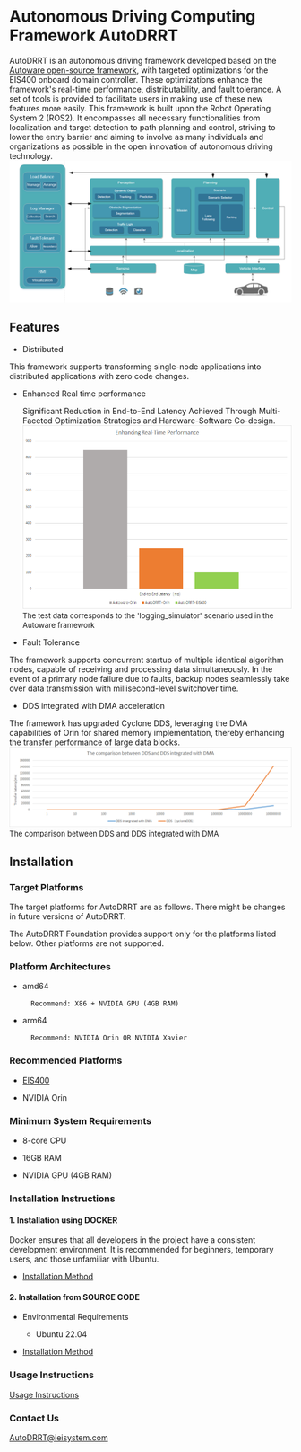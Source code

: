 # Autonomous Driving Computing Framework AutoDRRT
AutoDRRT is an autonomous driving framework developed based on the [Autoware open-source framework](https://github.com/autowarefoundation/autoware/tree/main), with targeted optimizations for the EIS400 onboard domain controller. These optimizations enhance the framework's real-time performance, distributability, and fault tolerance. A set of tools is provided to facilitate users in making use of these new features more easily. This framework is built upon the Robot Operating System 2 (ROS2). It encompasses all necessary functionalities from localization and target detection to path planning and control, striving to lower the entry barrier and aiming to involve as many individuals and organizations as possible in the open innovation of autonomous driving technology.
![avatar](./docs/imgs/Architecture_Diagram_en.png)
## Features

- Distributed

This framework supports transforming single-node applications into distributed applications with zero code changes.

- Enhanced Real time performance
  
  Significant Reduction in End-to-End Latency Achieved Through Multi-Faceted Optimization Strategies and Hardware-Software Co-design.
  ![avatar](./docs/imgs/Real_time_performance.png)
  <span style="font-size: small;">The test data corresponds to the 'logging_simulator' scenario used in the Autoware framework</span>

  
- Fault Tolerance

The framework supports concurrent startup of multiple identical algorithm nodes, capable of receiving and processing data simultaneously. In the event of a primary node failure due to faults, backup nodes seamlessly take over data transmission with millisecond-level switchover time.

- DDS integrated with DMA acceleration

The framework has upgraded Cyclone DDS, leveraging the DMA capabilities of Orin for shared memory implementation, thereby enhancing the transfer performance of large data blocks.
![avatar](./docs/imgs/dma_dds_compare.png)
  <span style="font-size: small;">The comparison between DDS and DDS integrated with DMA</span>


## Installation

### Target Platforms

The target platforms for AutoDRRT are as follows. There might be changes in future versions of AutoDRRT.

The AutoDRRT Foundation provides support only for the platforms listed below. Other platforms are not supported.

### Platform Architectures

- amd64

        Recommend: X86 + NVIDIA GPU (4GB RAM)

- arm64

        Recommend: NVIDIA Orin OR NVIDIA Xavier

### Recommended Platforms

- [EIS400](./docs/en/EIS400.md)

- NVIDIA Orin

### Minimum System Requirements

- 8-core CPU

- 16GB RAM

- NVIDIA GPU (4GB RAM)

### Installation Instructions

#### 1. Installation using DOCKER

 Docker ensures that all developers in the project have a consistent development environment. It is recommended for beginners, temporary users, and those unfamiliar with Ubuntu.

- [Installation Method](./docs/en/docker_Installation.md)

#### 2. Installation from SOURCE CODE

  - Environmental Requirements

    - Ubuntu 22.04

- [Installation Method](./docs/en/source_Installation.md)

### Usage Instructions

[Usage Instructions](./docs/en/tutorials.md)

### Contact Us
[AutoDRRT@ieisystem.com](AutoDRRT@ieisystem.com)